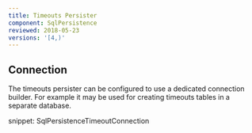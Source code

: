 ```yaml
---
title: Timeouts Persister
component: SqlPersistence
reviewed: 2018-05-23
versions: '[4,)'
---
```


## Connection

The timeouts persister can be configured to use a dedicated connection builder. For example it may be used for creating timeouts tables in a separate database.

snippet: SqlPersistenceTimeoutConnection